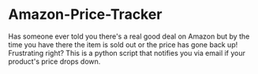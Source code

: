 # Amazon-Price-Tracker
Has someone ever told you there's a real good deal on Amazon but by the time you have there the item is sold out or the price has gone back up! Frustrating right? 
This is a python script that notifies you via email if your product's price drops down.
